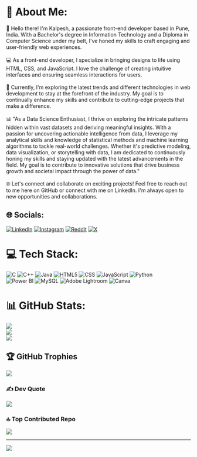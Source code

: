 # 💫 About Me:
👋 Hello there! I'm Kalpesh, a passionate front-end developer based in Pune, India. With a Bachelor's degree in Information Technology and a Diploma in Computer Science under my belt, I've honed my skills to craft engaging and user-friendly web experiences.<br><br>
💻 As a front-end developer, I specialize in bringing designs to life using HTML, CSS, and JavaScript. I love the challenge of creating intuitive interfaces and ensuring seamless interactions for users.<br><br>
🌟 Currently, I'm exploring the latest trends and different technologies in web development to stay at the forefront of the industry. My goal is to continually enhance my skills and contribute to cutting-edge projects that make a difference.<br><br>
📊 "As a Data Science Enthusiast, I thrive on exploring the intricate patterns hidden within vast datasets and deriving meaningful insights. With a passion for uncovering actionable intelligence from data, I leverage my analytical skills and knowledge of statistical methods and machine learning algorithms to tackle real-world challenges. Whether it's predictive modeling, data visualization, or storytelling with data, I am dedicated to continuously honing my skills and staying updated with the latest advancements in the field. My goal is to contribute to innovative solutions that drive business growth and societal impact through the power of data."<br><br>
🌐 Let's connect and collaborate on exciting projects! Feel free to reach out to me here on GitHub or connect with me on LinkedIn. I'm always open to new opportunities and collaborations.


## 🌐 Socials:
[![LinkedIn](https://img.shields.io/badge/LinkedIn-%230077B5.svg?logo=linkedin&logoColor=white)](https://linkedin.com/in/kalpesh-dimble)
[![Instagram](https://img.shields.io/badge/Instagram-%23E4405F.svg?logo=Instagram&logoColor=white)](https://instagram.com/__kalpesh01__) 
[![Reddit](https://img.shields.io/badge/Reddit-%23FF4500.svg?logo=Reddit&logoColor=white)](https://reddit.com/user/Kalpesh0111) 
[![X](https://img.shields.io/badge/X-black.svg?logo=X&logoColor=white)](https://x.com/KalpeshDimble) 

# 💻 Tech Stack:
![C](https://img.shields.io/badge/c-%2300599C.svg?style=plastic&logo=c&logoColor=white) 
![C++](https://img.shields.io/badge/c++-%2300599C.svg?style=plastic&logo=c%2B%2B&logoColor=white) 
![Java](https://img.shields.io/badge/java-%23ED8B00.svg?style=plastic&logo=openjdk&logoColor=white) 
![HTML5](https://img.shields.io/badge/html5-%23E34F26.svg?style=plastic&logo=html5&logoColor=white)
![CSS](https://img.shields.io/badge/CSS-%231572B6.svg?style=plastic&logo=css3&logoColor=white)
![JavaScript](https://img.shields.io/badge/javascript-%23323330.svg?style=plastic&logo=javascript&logoColor=%23F7DF1E) 
![Python](https://img.shields.io/badge/python-3670A0?style=plastic&logo=python&logoColor=ffdd54)  
![Power BI](https://img.shields.io/badge/Power_BI-%23F2C811.svg?style=plastic&logo=power-bi&logoColor=white)
![MySQL](https://img.shields.io/badge/mysql-%2300000f.svg?style=plastic&logo=mysql&logoColor=white)
![Adobe Lightroom](https://img.shields.io/badge/Adobe%20Lightroom-31A8FF.svg?style=plastic&logo=Adobe%20Lightroom&logoColor=white) 
![Canva](https://img.shields.io/badge/Canva-%2300C4CC.svg?style=plastic&logo=Canva&logoColor=white)

# 📊 GitHub Stats:
![](https://github-readme-stats.vercel.app/api?username=kalpeshdimble1&theme=blueberry&hide_border=false&include_all_commits=true&count_private=true)<br/>
![](https://github-readme-streak-stats.herokuapp.com/?user=kalpeshdimble1&theme=blueberry&hide_border=false)<br/>
![](https://github-readme-stats.vercel.app/api/top-langs/?username=kalpeshdimble1&theme=blueberry&hide_border=false&include_all_commits=true&count_private=true&layout=compact)

## 🏆 GitHub Trophies
![](https://github-profile-trophy.vercel.app/?username=kalpeshdimble1&theme=radical&no-frame=false&no-bg=false&margin-w=4)

### ✍️ Dev Quote
![](https://quotes-github-readme.vercel.app/api?type=horizontal&theme=radical)

### 🔝 Top Contributed Repo
![](https://github-contributor-stats.vercel.app/api?username=kalpeshdimble1&limit=5&theme=tokyonight&combine_all_yearly_contributions=true)

---
[![](https://visitcount.itsvg.in/api?id=kalpeshdimble1&label=Profile%20Views&color=0&icon=1&pretty=false)](https://visitcount.itsvg.in)
